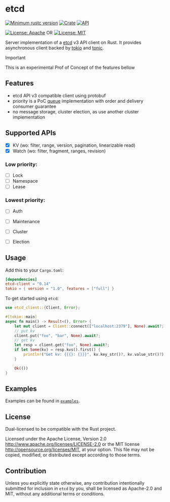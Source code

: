 # etcd

[![Minimum rustc version](https://img.shields.io/badge/rustc-1.64+-lightgray.svg)](https://github.com/etcdv3/etcd-client#rust-version-requirements)
[![Crate](https://img.shields.io/crates/v/etcd-client.svg)](https://crates.io/crates/etcd-client)
[![API](https://docs.rs/etcd-client/badge.svg)](https://docs.rs/etcd-client)

[![License: Apache](https://img.shields.io/badge/License-Apache%202.0-red.svg)](LICENSE-APACHE)
OR
[![License: MIT](https://img.shields.io/badge/license-MIT-blue.svg)](LICENSE-MIT)
 
Server implementation of a [etcd](https://github.com/etcd-io/etcd) v3 API client on Rust.
It provides asynchronous client backed by [tokio](https://github.com/tokio-rs/tokio)
and [tonic](https://github.com/hyperium/tonic).


> [!IMPORTANT]
This is an experimental Prof of Concept of the features bellow

## Features
- etcd API v3 compatible client using protobuf
- priority is a PoC [queue](queue.md) implementation with order and delivery consumer guarantee
- no message storage, cluster election, as use another cluster implementation

## Supported APIs

- [x] KV (wo: filter, range, version, pagination, linearizable read)
- [x] Watch (wo: filter, fragment, ranges, revision)
 
### Low priority:
- [ ] Lock
- [ ] Namespace
- [ ] Lease

### Lowest priority:
- [ ] Auth
- [ ] Maintenance
- [ ] Cluster
- [ ] Election


## Usage

Add this to your `Cargo.toml`:

```toml
[dependencies]
etcd-client = "0.14"
tokio = { version = "1.0", features = ["full"] }
```

To get started using `etcd`:

```rust
use etcd_client::{Client, Error};

#[tokio::main]
async fn main() -> Result<(), Error> {
    let mut client = Client::connect(["localhost:2379"], None).await?;
    // put kv
    client.put("foo", "bar", None).await?;
    // get kv
    let resp = client.get("foo", None).await?;
    if let Some(kv) = resp.kvs().first() {
        println!("Get kv: {{{}: {}}}", kv.key_str()?, kv.value_str()?);
    }

    Ok(())
}
```

## Examples

Examples can be found in [`examples`](./examples).


## License

Dual-licensed to be compatible with the Rust project.

Licensed under the Apache License, Version 2.0 http://www.apache.org/licenses/LICENSE-2.0 or the MIT
license http://opensource.org/licenses/MIT, at your option. This file may not be copied, modified, or distributed except
according to those terms.

## Contribution

Unless you explicitly state otherwise, any contribution intentionally submitted
for inclusion in `etcd` by you, shall be licensed as Apache-2.0 and MIT, without any additional
terms or conditions.
